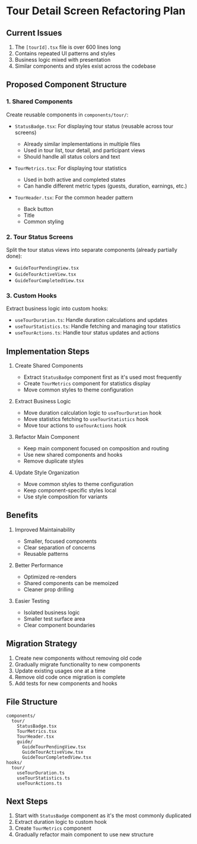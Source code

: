 # Tour Detail Screen Refactoring Plan

## Current Issues
1. The `[tourId].tsx` file is over 600 lines long
2. Contains repeated UI patterns and styles
3. Business logic mixed with presentation
4. Similar components and styles exist across the codebase

## Proposed Component Structure

### 1. Shared Components
Create reusable components in `components/tour/`:

- `StatusBadge.tsx`: For displaying tour status (reusable across tour screens)
  - Already similar implementations in multiple files
  - Used in tour list, tour detail, and participant views
  - Should handle all status colors and text

- `TourMetrics.tsx`: For displaying tour statistics
  - Used in both active and completed states
  - Can handle different metric types (guests, duration, earnings, etc.)

- `TourHeader.tsx`: For the common header pattern
  - Back button
  - Title
  - Common styling

### 2. Tour Status Screens
Split the tour status views into separate components (already partially done):

- `GuideTourPendingView.tsx`
- `GuideTourActiveView.tsx`
- `GuideTourCompletedView.tsx`

### 3. Custom Hooks
Extract business logic into custom hooks:

- `useTourDuration.ts`: Handle duration calculations and updates
- `useTourStatistics.ts`: Handle fetching and managing tour statistics
- `useTourActions.ts`: Handle tour status updates and actions

## Implementation Steps

1. Create Shared Components
   - Extract `StatusBadge` component first as it's used most frequently
   - Create `TourMetrics` component for statistics display
   - Move common styles to theme configuration

2. Extract Business Logic
   - Move duration calculation logic to `useTourDuration` hook
   - Move statistics fetching to `useTourStatistics` hook
   - Move tour actions to `useTourActions` hook

3. Refactor Main Component
   - Keep main component focused on composition and routing
   - Use new shared components and hooks
   - Remove duplicate styles

4. Update Style Organization
   - Move common styles to theme configuration
   - Keep component-specific styles local
   - Use style composition for variants

## Benefits

1. Improved Maintainability
   - Smaller, focused components
   - Clear separation of concerns
   - Reusable patterns

2. Better Performance
   - Optimized re-renders
   - Shared components can be memoized
   - Cleaner prop drilling

3. Easier Testing
   - Isolated business logic
   - Smaller test surface area
   - Clear component boundaries

## Migration Strategy

1. Create new components without removing old code
2. Gradually migrate functionality to new components
3. Update existing usages one at a time
4. Remove old code once migration is complete
5. Add tests for new components and hooks

## File Structure

```
components/
  tour/
    StatusBadge.tsx
    TourMetrics.tsx
    TourHeader.tsx
    guide/
      GuideTourPendingView.tsx
      GuideTourActiveView.tsx
      GuideTourCompletedView.tsx
hooks/
  tour/
    useTourDuration.ts
    useTourStatistics.ts
    useTourActions.ts
```

## Next Steps

1. Start with `StatusBadge` component as it's the most commonly duplicated
2. Extract duration logic to custom hook
3. Create `TourMetrics` component
4. Gradually refactor main component to use new structure 